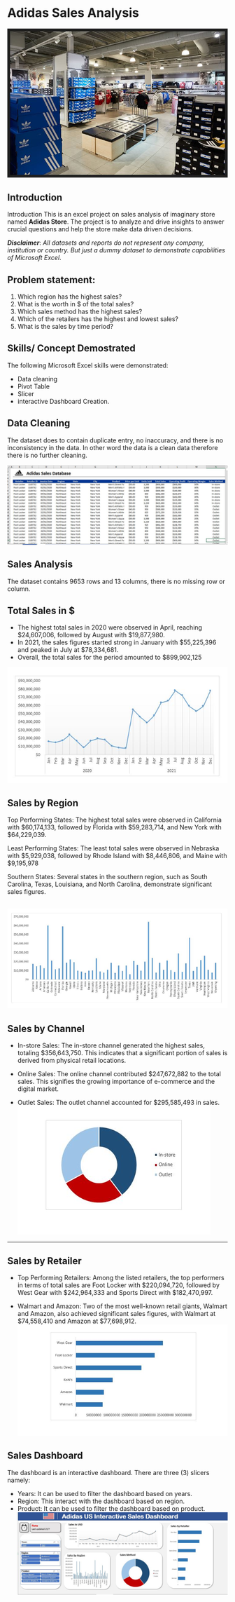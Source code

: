 # Adidas Sales Analysis

![](Display_photo.jpg)

## Introduction
Introduction
This is an excel project on sales analysis of imaginary store named **Adidas Store**. The project is to analyze and drive insights to answer crucial questions and help the store make data driven decisions.

**_Disclaimer_**: _All datasets and reports do not represent any company, institution or country. But just a dummy dataset to demonstrate capabilities of Microsoft Excel_.

## Problem statement:
  1.	Which region has the highest sales?
  2.	What is the worth in $ of the total sales?
  3.	Which sales method has the highest sales?
  4.	Which of the retailers has the highest and lowest sales?
  5.	What is the sales by time period?

## Skills/ Concept Demostrated
The following Microsoft Excel skills were demonstrated:
  * Data cleaning
  * Pivot Table
  * Slicer
  * interactive Dashboard Creation.

## Data Cleaning
The dataset does to contain duplicate entry, no inaccuracy, and there is no inconsistency in the data. In other word the data is a clean data therefore there is no further cleaning.

![](The_dataset.JPG)

## Sales Analysis
The dataset contains 9653 rows and 13 columns, there is no missing row or column.


## Total Sales in $
* The highest total sales in 2020 were observed in April, reaching $24,607,006, followed by August with $19,877,980.
* In 2021, the sales figures started strong in January with $55,225,396 and peaked in July at $78,334,681.
* Overall, the total sales for the period amounted to $899,902,125

![](Sales_Trend.JPG)

## Sales by Region

Top Performing States: The highest total sales were observed in California with $60,174,133, followed by Florida with $59,283,714, and New York with $64,229,039.

Least Performing States: The least total sales were observed in Nebraska with $5,929,038, followed by Rhode Island with $8,446,806,
and Maine with $9,195,978

Southern States: Several states in the southern region, such as South Carolina, Texas, Louisiana, and North Carolina, demonstrate significant sales figures.

![](Sales_Region.JPG)
---
## Sales by Channel
- In-store Sales: The in-store channel generated the highest sales, totaling $356,643,750. This indicates that a significant portion of sales is derived from physical retail locations.

- Online Sales: The online channel contributed $247,672,882 to the total sales. This signifies the growing importance of e-commerce and the digital market.

- Outlet Sales: The outlet channel accounted for $295,585,493 in sales.
![](Sales_Method.JPG)
---
## Sales by Retailer
- Top Performing Retailers: Among the listed retailers, the top performers in terms of total sales are Foot Locker with $220,094,720, followed by West Gear with $242,964,333 and Sports Direct with $182,470,997.

- Walmart and Amazon: Two of the most well-known retail giants, Walmart and Amazon, also achieved significant sales figures, with Walmart at $74,558,410 and Amazon at $77,698,912.
![](Sales_by_Retailer.JPG)

## Sales Dashboard
The dashboard is an interactive dashboard. There are three (3) slicers namely:
  - Years: It can be used to filter the dashboard based on years.
  - Region: This interact with the dashboard based on region.
  - Product: It can be used to filter the dashboard based on product.
![](Dashboard.JPG)

